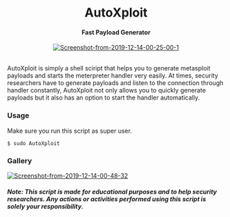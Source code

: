 <h1 align="center">AutoXploit</h4>


<h4 align="center">Fast Payload Generator</h4>

<p align="center"><a href="https://imgbb.com/"><img src="https://i.ibb.co/ZX8vjCr/Screenshot-from-2019-12-14-00-25-00-1.png" alt="Screenshot-from-2019-12-14-00-25-00-1" border="0"></a><br /><br />
</p>
AutoXploit is simply a shell sciript that helps you to generate metasploit payloads and starts the meterpreter handler very easily. At times, security researchers have to generate payloads and listen to the connection through handler constantly, AutoXploit not only allows you to quickly generate payloads but it also has an option to start the handler automatically. 

### Usage
Make sure you run this script as super user.
```
$ sudo AutoXploit
```
### Gallery
<a href="https://ibb.co/4NGqZ6Z"><img src="https://i.ibb.co/DKyJDxD/Screenshot-from-2019-12-14-00-48-32.png" alt="Screenshot-from-2019-12-14-00-48-32" border="0"></a>

##### Note: This script is made for educational purposes and to help security researchers. Any actions or activities performed using this script is solely your responsibility.
